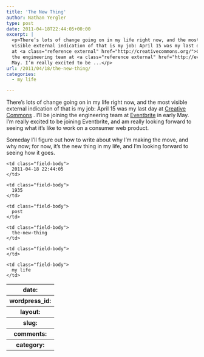 ```yaml
---
title: 'The New Thing'
author: Nathan Yergler
type: post
date: 2011-04-18T22:44:05+00:00
excerpt: |
  <p>There’s lots of change going on in my life right now, and the most
  visible external indication of that is my job: April 15 was my last day
  at <a class="reference external" href="http://creativecommons.org/">Creative Commons</a>. I’ll be joining
  the engineering team at <a class="reference external" href="http://eventbrite.com">Eventbrite</a> in early
  May. I’m really excited to be ...</p>
url: /2011/04/18/the-new-thing/
categories:
  - my life

---
```

There’s lots of change going on in my life right now, and the most visible external indication of that is my job: April 15 was my last day at [Creative Commons][1] . I’ll be joining the engineering team at [Eventbrite][2]  in early May. I’m really excited to be joining Eventbrite, and am really looking forward to seeing what it’s like to work on a consumer web product.

Someday I’ll figure out how to write about why I’m making the move, and why now; for now, it’s the new thing in my life, and I’m looking forward to seeing how it goes.

<table class="docutils field-list" frame="void" rules="none">
  <col class="field-name" /> <col class="field-body" /> <tr class="field">
    <th class="field-name">
      date:
    </th>

    <td class="field-body">
      2011-04-18 22:44:05
    </td>
  </tr>

  <tr class="field">
    <th class="field-name">
      wordpress_id:
    </th>

    <td class="field-body">
      1935
    </td>
  </tr>

  <tr class="field">
    <th class="field-name">
      layout:
    </th>

    <td class="field-body">
      post
    </td>
  </tr>

  <tr class="field">
    <th class="field-name">
      slug:
    </th>

    <td class="field-body">
      the-new-thing
    </td>
  </tr>

  <tr class="field">
    <th class="field-name">
      comments:
    </th>

    <td class="field-body">
    </td>
  </tr>

  <tr class="field">
    <th class="field-name">
      category:
    </th>

    <td class="field-body">
      my life
    </td>
  </tr>
</table>

 [1]: http://creativecommons.org/
 [2]: http://eventbrite.com